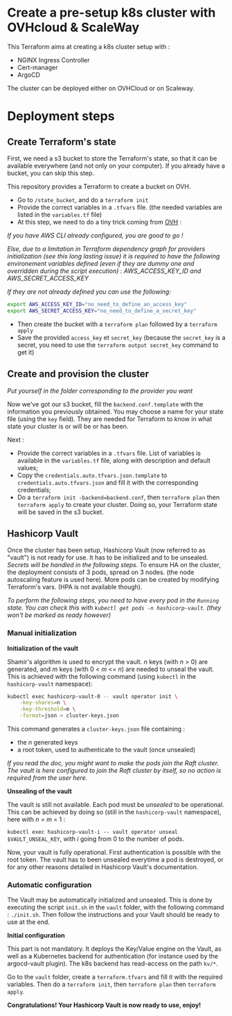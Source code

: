 # Create a pre-setup k8s cluster with OVHcloud & ScaleWay

This Terraform aims at creating a k8s cluster setup with :

- NGINX Ingress Controller
- Cert-manager
- ArgoCD

The cluster can be deployed either on OVHCloud or on Scaleway.

# Deployment steps

## Create Terraform's state

First, we need a s3 bucket to store the Terraform's state, so that it can be available everywhere (and not only on your computer). If you already have a bucket, you can skip this step.

This repository provides a Terraform to create a bucket on OVH. 

- Go to `/state_bucket`, and do a `terraform init`
- Provide the correct variables in a `.tfvars` file. (the needed variables are listed in the `variables.tf` file)
- At this step, we need to do a tiny trick coming from [OVH](https://github.com/yomovh/tf-at-ovhcloud/blob/main/s3_bucket_only/README.md) : 

*If you have AWS CLI already configured, you are good to go !*

*Else, due to a limitation in Terraform dependency graph for providers initialization (see this long lasting issue) it is required to have the following environement variables defined (even if they are dummy one and overridden during the script execution) : AWS_ACCESS_KEY_ID and AWS_SECRET_ACCESS_KEY*

*If they are not already defined you can use the following:*

```bash
export AWS_ACCESS_KEY_ID="no_need_to_define_an_access_key"  
export AWS_SECRET_ACCESS_KEY="no_need_to_define_a_secret_key"
```
- Then create the bucket with a `terraform plan` followed by a `terraform apply`
- Save the provided `access_key` et `secret_key` (because the `secret_key` is a secret, you need to use the `terraform output secret_key` command to get it)

## Create and provision the cluster

*Put yourself in the folder corresponding to the provider you want*

Now we've got our s3 bucket, fill the `backend.conf.template` with the information you previously obtained. You may choose a name for your state file (using the `key` field). They are needed for Terraform to know in what state your cluster is or will be or has been.

Next :

- Provide the correct variables in a `.tfvars` file. List of variables is available in the `variables.tf` file, along with description and default values;
- Copy the `credentials.auto.tfvars.json.template` to `credentials.auto.tfvars.json` and fill it with the corresponding credentials;
- Do a `terraform init -backend=backend.conf`, then `terraform plan` then `terraform apply` to create your cluster. Doing so, your Terraform state will be saved in the s3 bucket.

## Hashicorp Vault

Once the cluster has been setup, Hashicorp Vault (now referred to as "vault") is not ready for use. It has to be initialized and to be unsealed. *Secrets will be handled in the following steps.*
To ensure HA on the cluster, the deployment consists of 3 pods, spread on 3 nodes. (the node autoscaling feature is used here). More pods can be created by modifying Terraform's vars. (HPA is not available though). 

*To perform the following steps, you need to have every pod in the `Running` state. You can check this with `kubectl get pods -n hashicorp-vault`. (they won't be marked as ready however)*

### Manual initialization
**Initialization of the vault**

Shamir's algorithm is used to encrypt the vault. *n* keys (with *n* > 0) are generated, and *m* keys (with 0 < *m* <= *n*) are needed to unseal the vault. This is achieved with the following command (using `kubectl` in the `hashicorp-vault` namespace):

```bash
kubectl exec hashicorp-vault-0 -- vault operator init \
    -key-shares=n \
    -key-threshold=m \
    -format=json > cluster-keys.json
```

This command generates a `cluster-keys.json` file containing :
* the *n* generated keys
* a root token, used to authenticate to the vault (once unsealed)

*If you read the doc, you might want to make the pods join the Raft cluster. The vault is here configured to join the Raft cluster by itself, so no action is required from the user here.*

**Unsealing of the vault**

The vault is still not available. Each pod must be *unsealed* to be operational. This can be achieved by doing so (still in the `hashicorp-vault` namespace), here with *n* = *m* = 1 :

`kubectl exec hashicorp-vault-i -- vault operator unseal $VAULT_UNSEAL_KEY`, with *i* going from 0 to the number of pods.

Now, your vault is fully operational. First authentication is possible with the root token. The vault has to been unsealed everytime a pod is destroyed, or for any other reasons detailed in Hashicorp Vault's documentation.

### Automatic configuration

The Vault may be automatically initialized and unsealed. This is done by executing the script `init.sh` in the `vault` folder, with the following command : `./init.sh`. Then follow the instructions and your Vault should be ready to use at the end.

**Initial configuration**

This part is not mandatory. It deploys the Key/Value engine on the Vault, as well as a Kubernetes backend for authentication (for instance used by the argocd-vault plugin).
The k8s backend has read-access on the path `kv/*`.

Go to the `vault` folder, create a `terraform.tfvars` and fill it with the required variables. Then do a `terraform init`, then `terraform plan` then `terraform apply`.

**Congratulations! Your Hashicorp Vault is now ready to use, enjoy!**